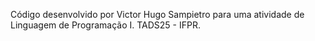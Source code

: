Código desenvolvido por Victor Hugo Sampietro para uma atividade de Linguagem de Programação I. TADS25 - IFPR.
